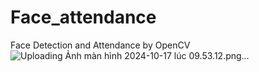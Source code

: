 # Face_attendance
Face Detection and Attendance by OpenCV
![Uploading Ảnh màn hình 2024-10-17 lúc 09.53.12.png…]()
